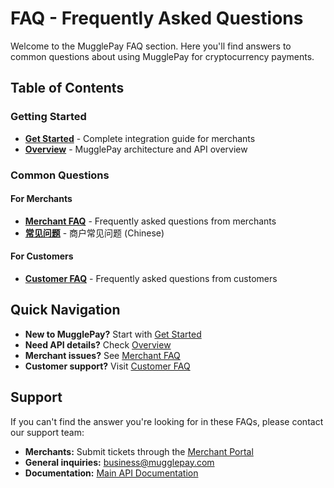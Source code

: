 # FAQ - Frequently Asked Questions

Welcome to the MugglePay FAQ section. Here you'll find answers to common questions about using MugglePay for cryptocurrency payments.

## Table of Contents

### Getting Started
- **[Get Started](GetStarted.md)** - Complete integration guide for merchants
- **[Overview](Overview.md)** - MugglePay architecture and API overview

### Common Questions

#### For Merchants
- **[Merchant FAQ](MerchantFAQ.md)** - Frequently asked questions from merchants
- **[常见问题](常见问题.md)** - 商户常见问题 (Chinese)

#### For Customers
- **[Customer FAQ](CustomerFAQ.md)** - Frequently asked questions from customers

## Quick Navigation

- **New to MugglePay?** Start with [Get Started](GetStarted.md)
- **Need API details?** Check [Overview](Overview.md)
- **Merchant issues?** See [Merchant FAQ](MerchantFAQ.md)
- **Customer support?** Visit [Customer FAQ](CustomerFAQ.md)

## Support

If you can't find the answer you're looking for in these FAQs, please contact our support team:

- **Merchants:** Submit tickets through the [Merchant Portal](https://merchants.mugglepay.com/)
- **General inquiries:** business@mugglepay.com
- **Documentation:** [Main API Documentation](../README.md)

